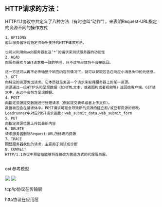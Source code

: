 ## HTTP请求的方法：

HTTP/1.1协议中共定义了八种方法（有时也叫“动作”），来表明Request-URL指定的资源不同的操作方式

```
1、OPTIONS
返回服务器针对特定资源所支持的HTTP请求方法，

也可以利用向web服务器发送‘*’的请求来测试服务器的功能性
2、HEAD
向服务器索与GET请求相一致的响应，只不过响应体将不会被返回。

这一方法可以再不必传输整个响应内容的情况下，就可以获取包含在响应小消息头中的元信息。
3、GET
向特定的资源发出请求。它本质就是发送一个请求来取得服务器上的某一资源。
资源通过一组HTTP头和呈现数据（如HTML文本，或者图片或者视频等）返回给客户端。GET请求中，永远不会包含呈现数据。
4、POST
向指定资源提交数据进行处理请求（例如提交表单或者上传文件）。
数据被包含在请求体中。POST请求可能会导致新的资源的建立和/或已有资源的修改。
Loadrunner中对应POST请求函数：web_submit_data,web_submit_form
5、PUT
向指定资源位置上传其最新内容
6、DELETE
请求服务器删除Request-URL所标识的资源
7、TRACE
回显服务器收到的请求，主要用于测试或诊断
8、CONNECT
HTTP/1.1协议中预留给能够将连接改为管道方式的代理服务器。
```

## 
 
osi 参考模型

<img src='https://images2015.cnblogs.com/blog/705728/201604/705728-20160424234824085-667046040.png' />

<img src='https://images2015.cnblogs.com/blog/705728/201604/705728-20160424234825491-384470376.png' />

tcp/ip协议在传输层

http协议在应用层

